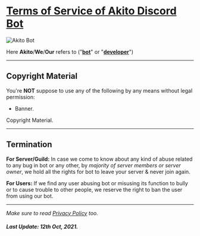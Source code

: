 # **[Terms of Service of Akito Discord Bot](https://top.gg/bot/885876809776893964)**

![Akito Bot](https://cdn.discordapp.com/attachments/891178370442858526/891178505260396554/akito_banner.png)

Here **Akito**/**We**/**Our** refers to ("**[bot](https://top.gg/bot/885876809776893964)**" or "**[developer](https://github.com/EitoZX)**")

---

## **Copyright Material**

You're **NOT** suppose to use any of the following by any means without legal permission:
- Banner.

Copyright Material.

---

## **Termination**

**For Server/Guild:** In case we come to know about any kind of abuse related to any bug in bot or any other, by *majority of server members or server owner*, we hold all the rights for bot to leave your server & never join again.


**For Users:** If we find any user abusing bot or misusing its function to bully or to cause trouble to other people, we reserve the right to ban the user from using our bot.

<!---

## **Miscellaneous.**

Content Here.
-->

---

*Make sure to read [Privacy Policy](https://github.com/Akito-Discord-Bot/Privacy-Policy/blob/main/README.md) too.* 

##### Last Update: 12th Oct, 2021.
